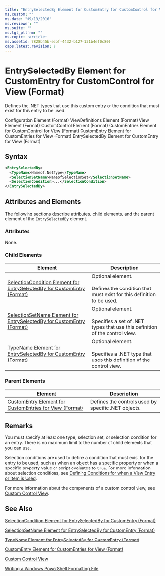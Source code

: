 ```yaml
---
title: "EntrySelectedBy Element for CustomEntry for CustomControl for View (Format) | Microsoft Docs"
ms.custom: ""
ms.date: "09/13/2016"
ms.reviewer: ""
ms.suite: ""
ms.tgt_pltfrm: ""
ms.topic: "article"
ms.assetid: 7828b45b-eabf-4432-b127-131b4ef0c800
caps.latest.revision: 8
---
```

# EntrySelectedBy Element for CustomEntry for CustomControl for View (Format)

Defines the .NET types that use this custom entry or the condition that must exist for this entry to be used.

Configuration Element (Format)
ViewDefinitions Element (Format)
View Element (Format)
CustomControl Element (Format)
CustomEntries Element for CustomControl for View (Format)
CustomEntry Element for CustomEntries for View (Format)
EntrySelectedBy Element for CustomEntry for View (Format)

## Syntax

```xml
<EntrySelectedBy>
  <TypeName>Nameof.NetType</TypeName>
  <SelectionSetName>NameofSelectionSet</SelectionSetName>
  <SelectionCondition>...</SelectionCondition>
</EntrySelectedBy>
```

## Attributes and Elements

The following sections describe attributes, child elements, and the parent element of the `EntrySelectedBy` element.

### Attributes

None.

### Child Elements

|Element|Description|
|-------------|-----------------|
|[SelectionCondition Element for EntrySelectedBy for CustomEntry (Format)](./selectioncondition-element-for-entryselectedby-for-customcontrol-format.md)|Optional element.<br /><br /> Defines the condition that must exist for this definition to be used.|
|[SelectionSetName Element for EntrySelectedBy for CustomEntry (Format)](./selectionsetname-element-for-entryselectedby-for-customcontrol-for-view-format.md)|Optional element.<br /><br /> Specifies a set of .NET types that use this definition of the control view.|
|[TypeName Element for EntrySelectedBy for CustomEntry (Format)](./typename-element-for-selectioncondition-for-customcontrol-for-view-format.md)|Optional element.<br /><br /> Specifies a .NET type that uses this definition of the control view.|

### Parent Elements

|Element|Description|
|-------------|-----------------|
|[CustomEntry Element for CustomEntries for View (Format)](./customentry-element-for-customentries-for-customcontrol-for-view-format.md)|Defines the controls used by specific .NET objects.|

## Remarks

You must specify at least one type, selection set, or selection condition for an entry. There is no maximum limit to the number of child elements that you can use.

Selection conditions are used to define a condition that must exist for the entry to be used, such as when an object has a specific property or when a specific property value or script evaluates to `true`. For more information about selection conditions, see [Defining Conditions for when a View Entry or Item is Used](./defining-conditions-for-displaying-data.md).

For more information about the components of a custom control view, see [Custom Control View](./creating-custom-controls.md).

## See Also

[SelectionCondition Element for EntrySelectedBy for CustomEntry (Format)](./selectioncondition-element-for-entryselectedby-for-customcontrol-format.md)

[SelectionSetName Element for EntrySelectedBy for CustomEntry (Format)](./selectionsetname-element-for-entryselectedby-for-customcontrol-for-view-format.md)

[TypeName Element for EntrySelectedBy for CustomEntry (Format)](./typename-element-for-selectioncondition-for-customcontrol-for-view-format.md)

[CustomEntry Element for CustomEntries for View (Format)](./customentry-element-for-customentries-for-customcontrol-for-view-format.md)

[Custom Control View](./creating-custom-controls.md)

[Writing a Windows PowerShell Formatting File](./writing-a-windows-powershell-formatting-file.md)
